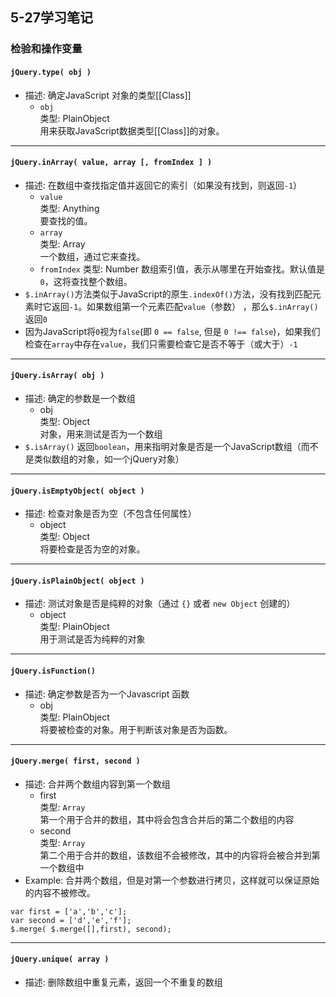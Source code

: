 ## 5-27学习笔记
### 检验和操作变量
#### `jQuery.type( obj )`
* 描述: 确定JavaScript 对象的类型[[Class]] 
	* `obj`  
	类型: PlainObject  
	用来获取JavaScript数据类型[[Class]]的对象。

-------

#### `jQuery.inArray( value, array [, fromIndex ] )`
* 描述: 在数组中查找指定值并返回它的索引（如果没有找到，则返回`-1`） 
	* `value`  
	  类型: Anything  
	  要查找的值。
	* `array`  
	  类型: Array  
	  一个数组，通过它来查找。
	* `fromIndex`
	  类型: Number
	  数组索引值，表示从哪里在开始查找。默认值是`0`，这将查找整个数组。
* `$.inArray()`方法类似于JavaScript的原生`.indexOf()`方法，没有找到匹配元素时它返回`-1`。如果数组第一个元素匹配`value`（参数） ，那么`$.inArray()`返回`0`
* 因为JavaScript将`0`视为`false`(即 `0 == false`, 但是 `0 !== false`)，如果我们检查在`array`中存在`value`，我们只需要检查它是否不等于（或大于）`-1`

-----------

#### `jQuery.isArray( obj )`
* 描述: 确定的参数是一个数组
	* obj  
	  类型: Object  
	  对象，用来测试是否为一个数组
* `$.isArray()` 返回`boolean`，用来指明对象是否是一个JavaScript数组（而不是类似数组的对象，如一个jQuery对象）

---------

#### `jQuery.isEmptyObject( object )`
* 描述: 检查对象是否为空（不包含任何属性）
	* object  
	类型: Object  
	将要检查是否为空的对象。

------------------

#### `jQuery.isPlainObject( object )`
* 描述: 测试对象是否是纯粹的对象（通过 `{}` 或者 `new Object` 创建的）
	* object  
	类型: PlainObject  
	用于测试是否为纯粹的对象

--------------
#### `jQuery.isFunction()`
* 描述: 确定参数是否为一个Javascript 函数
	* obj  
	类型: PlainObject  
	将要被检查的对象。用于判断该对象是否为函数。

--------

#### `jQuery.merge( first, second )`
* 描述: 合并两个数组内容到第一个数组
	* first  
	类型: `Array`  
	第一个用于合并的数组，其中将会包含合并后的第二个数组的内容
	* second  
	类型: `Array`  
	第二个用于合并的数组，该数组不会被修改，其中的内容将会被合并到第一个数组中
* Example: 合并两个数组，但是对第一个参数进行拷贝，这样就可以保证原始的内容不被修改。
```
var first = ['a','b','c'];
var second = ['d','e','f'];
$.merge( $.merge([],first), second);
```

-------------

#### `jQuery.unique( array )`
* 描述: 删除数组中重复元素，返回一个不重复的数组